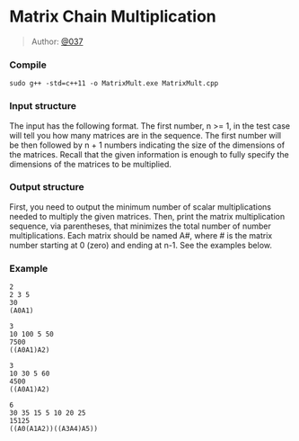 # Matrix Chain Multiplication

> Author: [@037](https://twitter.com/037)

### Compile
```
sudo g++ -std=c++11 -o MatrixMult.exe MatrixMult.cpp
```

### Input structure
The input has the following format. The first number, n >= 1, in the test case will tell you how many matrices are in the sequence. The first number will be then followed by n + 1 numbers indicating the size of the dimensions of the matrices. Recall that the given information is enough to fully specify the dimensions of the matrices to be multiplied.

### Output structure
First, you need to output the minimum number of scalar multiplications needed to multiply the given matrices. Then, print the matrix multiplication sequence, via parentheses, that minimizes the total number of number multiplications. Each matrix should be named A#, where # is the matrix number starting at 0 (zero) and ending at n-1. See the examples below.

### Example
```
2
2 3 5
30
(A0A1)
```

```
3
10 100 5 50
7500
((A0A1)A2)
```

```
3
10 30 5 60
4500
((A0A1)A2)
```

```
6
30 35 15 5 10 20 25
15125
((A0(A1A2))((A3A4)A5))
```